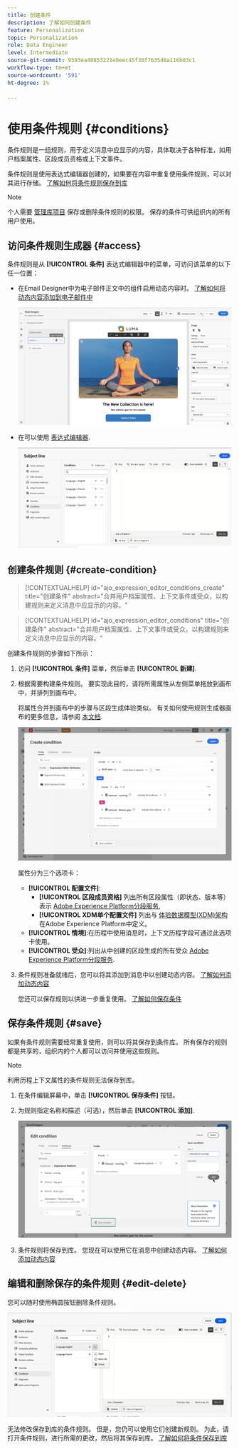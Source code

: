 ```yaml
---
title: 创建条件
description: 了解如何创建条件
feature: Personalization
topic: Personalization
role: Data Engineer
level: Intermediate
source-git-commit: 9593ea40853221e0eec45f30f7635d8a116b03c1
workflow-type: tm+mt
source-wordcount: '591'
ht-degree: 1%

---
```



# 使用条件规则 {#conditions}

条件规则是一组规则，用于定义消息中应显示的内容，具体取决于各种标准，如用户档案属性、区段成员资格或上下文事件。

条件规则是使用表达式编辑器创建的，如果要在内容中重复使用条件规则，可以对其进行存储。 [了解如何将条件规则保存到库](#save)

>[!NOTE]
>
>个人需要 [管理库项目](../administration/ootb-product-profiles.md) 保存或删除条件规则的权限。 保存的条件可供组织内的所有用户使用。

## 访问条件规则生成器 {#access}

条件规则是从 **[!UICONTROL 条件]** 表达式编辑器中的菜单，可访问该菜单的以下任一位置：

* 在Email Designer中为电子邮件正文中的组件启用动态内容时。 [了解如何将动态内容添加到电子邮件中](dynamic-content.md#emails)

   ![](assets/conditions-access-email.png)

* 在可以使用 [表达式编辑器](personalization-build-expressions.md).

   ![](assets/conditions-access-editor.png)

## 创建条件规则 {#create-condition}

>[!CONTEXTUALHELP]
>id="ajo_expression_editor_conditions_create"
>title="创建条件"
>abstract="合并用户档案属性、上下文事件或受众，以构建规则来定义消息中应显示的内容。"

>[!CONTEXTUALHELP]
>id="ajo_expression_editor_conditions"
>title="创建条件"
>abstract="合并用户档案属性、上下文事件或受众，以构建规则来定义消息中应显示的内容。"

创建条件规则的步骤如下所示：

1. 访问 **[!UICONTROL 条件]** 菜单，然后单击 **[!UICONTROL 新建]**.

1. 根据需要构建条件规则。 要实现此目的，请将所需属性从左侧菜单拖放到画布中，并排列到画布中。

   将属性合并到画布中的步骤与区段生成体验类似。 有关如何使用规则生成器画布的更多信息，请参阅 [本文档](https://experienceleague.adobe.com/docs/experience-platform/segmentation/ui/segment-builder.html?lang=en#rule-builder-canvas).

   ![](assets/conditions-create.png)

   属性分为三个选项卡：

   * **[!UICONTROL 配置文件]**:
      * **[!UICONTROL 区段成员资格]** 列出所有区段属性（即状态、版本等） 表示 [Adobe Experience Platform分段服务](https://experienceleague.adobe.com/docs/experience-platform/segmentation/home.html),
      * **[!UICONTROL XDM单个配置文件]** 列出与 [体验数据模型(XDM)架构](https://experienceleague.adobe.com/docs/experience-platform/xdm/home.html?lang=zh-Hans) 在Adobe Experience Platform中定义。
   * **[!UICONTROL 情境]**:在历程中使用消息时，上下文历程字段可通过此选项卡使用。
   * **[!UICONTROL 受众]**:列出从中创建的区段生成的所有受众 [Adobe Experience Platform分段服务](https://experienceleague.adobe.com/docs/experience-platform/segmentation/home.html).

1. 条件规则准备就绪后，您可以将其添加到消息中以创建动态内容。 [了解如何添加动态内容](dynamic-content.md)

   您还可以保存规则以供进一步重复使用。 [了解如何保存条件](#save)

## 保存条件规则 {#save}

如果有条件规则需要经常重复使用，则可以将其保存到条件库。 所有保存的规则都是共享的，组织内的个人都可以访问并使用这些规则。

>[!NOTE]
>
>利用历程上下文属性的条件规则无法保存到库。

1. 在条件编辑屏幕中，单击 **[!UICONTROL 保存条件]** 按钮。

1. 为规则指定名称和描述（可选），然后单击 **[!UICONTROL 添加]**.

   ![](assets/conditions-name-description.png)

1. 条件规则将保存到库。 您现在可以使用它在消息中创建动态内容。 [了解如何添加动态内容](dynamic-content.md)

## 编辑和删除保存的条件规则 {#edit-delete}

您可以随时使用椭圆按钮删除条件规则。

![](assets/conditions-open.png)

无法修改保存到库的条件规则。 但是，您仍可以使用它们创建新规则。 为此，请打开条件规则，进行所需的更改，然后将其保存到库。 [了解如何将条件保存到库](#save)
